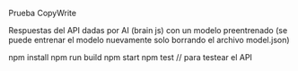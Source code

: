 Prueba CopyWrite

Respuestas del API dadas por AI (brain js)
con un modelo preentrenado (se puede entrenar el modelo nuevamente solo borrando el archivo model.json)

npm install
npm run build
npm start
npm test // para testear el API